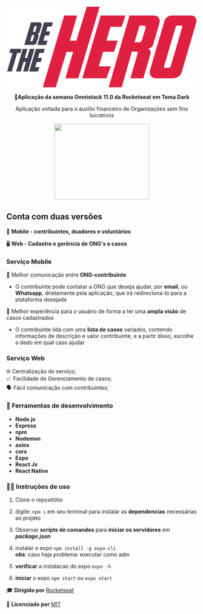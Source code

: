 <div>
  <p align="center">
    <img src="/frontend/src/assets/logo.svg">

  <p align="center">
    🚀️<strong>Aplicação da semana Omnistack 11.0 da Rocketseat em Tema Dark</strong>

  <p align="center">
   Aplicação voltada para o auxílio financeiro de Organizações sem fins lucrativos
</div>  

<p align="center">
 <img src="https://s3.wasabisys.com/hapfun/2017/03/gif-empolgada.gif" width="250" height="200">    



## Conta com duas versões    

📲️ __Mobile - contribuintes, doadores e voluntários__  

🖥️ __Web - Cadastro e gerência de ONG's e casos__      

 
### Serviço Mobile

  
🤝️ Melhor comunicação entre __ONG-contribuinte__ 
  
   - O contribuinte pode contatar a ONG que deseja ajudar, por __email__, ou __Whatsapp__, diretamente pela aplicação, que        irá redireciona-lo para a plataforma desejada
      
 
🤳️ Melhor experiência para o usuário de forma a ter uma __ampla visão__ de casos cadastrados
  
   - O contribuinte lida com uma __lista de casos__ variados, contendo informações de descrição e valor contribuinte, e a          partir disso, escolhe a dedo em qual caso ajudar
    

### Serviço Web 

🌐️ Centralização do serviço;  
📈️ Facilidade de Gerenciamento de casos;  
🗣️ Fácil comunicação com contribuintes;  


### 👾️ Ferramentas de desenvolvimento

- __Node.js__
- __Express__
- __npm__
- __Nodemon__
- __axios__
- __cors__
- __Expo__
- __React Js__
- __React Native__

### 👩‍💻️ Instruções de uso

  1. Clone o repositótio
  
  2. digite: `npm i` em seu terminal para instalar as __dependencias__ necessárias ao projeto
  
  3. Observar __scripts de comandos__ para __iniciar os servidores__ em ___package.json___
  
  4. instalar o expo `npm install -g expo-cli`  
    __obs__: caso haja problema: executar como adm
    
  5. __verificar__ a instalacao do expo `expo -h`
  
  6. __iniciar__ o expo `npm start` ou `expo start`
  

🎓️  <strong>Dirigido por</strong> <a href="https://github.com/Rocketseat/semana-omnistack-11">Rocketseat</a>

📌️  <strong>Licenciado por</strong> <a href="https://github.com/Rocketseat/semana-omnistack-11/blob/master/LICENSE.md">MIT</a>
